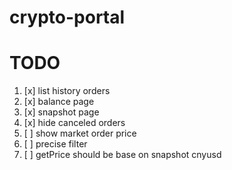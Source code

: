 # crypto-portal

# TODO
1. [x] list history orders
1. [x] balance page
1. [x] snapshot page
1. [x] hide canceled orders
1. [ ] show market order price
1. [ ] precise filter
1. [ ] getPrice should be base on snapshot cnyusd